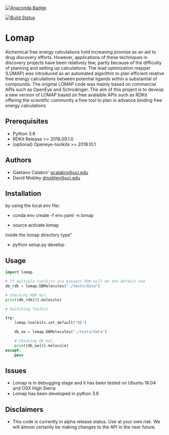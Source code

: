 [![Anaconda Badge](https://anaconda.org/nividic/lomap/badges/version.svg)](https://anaconda.org/nividic/lomap)

[![Build Status](https://travis-ci.org/MobleyLab/Lomap.svg?branch=master)](https://travis-ci.org/MobleyLab/Lomap)


# Lomap
Alchemical free energy calculations hold increasing promise 
as an aid to drug discovery efforts. However, applications of 
these techniques in discovery projects have been relatively 
few, partly because of the difficulty of planning and setting up 
calculations. The lead optimization mapper (LOMAP) was 
introduced as an automated algorithm to plan efficient relative 
free energy calculations between potential ligands within 
a substantial of compounds. The original LOMAP code was mainly
based on commercial APIs such as OpenEye and Schrodinger. The aim 
of this project is to deveop a new version of LOMAP based on free
avalaible APIs such as RDKit offering the scientific community a 
free tool to plan in advance binding free energy calculations


## Prerequisites
* Python 3.6
* RDKit Release >= 2018.09.1.0
* (optional) Openeye-toolkits >= 2018.10.1



Authors
-------
* Gaetano Calabro' <gcalabro@uci.edu>
* David Mobley <dmobley@uci.edu>

## Installation

by using the local env file:

* conda env create -f env.yaml -n lomap

* source activate lomap

inside the lomap directory type"

* python setup.py develop



Usage
-----
```python
import lomap

# If multiple toolkits are present RDK will be the default one
db_rdk = lomap.DBMolecules("./tests/data")

# Checking RDK mol
print(db_rdk[0].molecule)

# Switching Toolkit

try:
    lomap.toolkits.set_default("OE")

    db_oe = lomap.DBMolecules("./tests/data")

    # Checking OE mol
    print(db_oe[0].molecule)
except:
    pass
```



## Issues
* Lomap is in debugging stage and it has been tested on Ubuntu 16.04 and OSX High Sierra
* Lomap has been developed in python 3.6

## Disclaimers
* This code is currently in alpha release status. Use at your own risk. We will almost certainly be making changes to the API in the near future.
